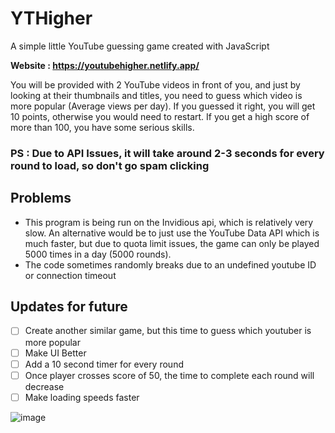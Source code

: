 # YTHigher
A simple little YouTube guessing game created with JavaScript <br>

<b> Website : https://youtubehigher.netlify.app/ </b>

You will be provided with 2 YouTube videos in front of you, and just by looking at their thumbnails and titles, you need to guess which video is more popular (Average views per day). If you guessed it right, you will get 10 points, otherwise you would need to restart. If you get a high score of more than 100, you have some serious skills.<br>
### <b >PS : Due to API Issues, it will take around 2-3 seconds for every round to load, so don't go spam clicking </b>

## Problems
- This program is being run on the Invidious api, which is relatively very slow. An alternative would be to just use the YouTube Data API which is much faster, but due to quota limit issues, the game can only be played 5000 times in a day (5000 rounds).
- The code sometimes randomly breaks due to an undefined youtube ID or connection timeout

## Updates for future
- [ ] Create another similar game, but this time to guess which youtuber is more popular
- [ ] Make UI Better
- [ ] Add a 10 second timer for every round
- [ ] Once player crosses score of 50, the time to complete each round will decrease
- [ ] Make loading speeds faster

![image](https://user-images.githubusercontent.com/67550066/193442228-361445a2-b588-4759-8a38-822ecb3cdbbb.png)
